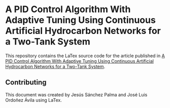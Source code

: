 # A PID Control Algorithm With Adaptive Tuning Using Continuous Artificial Hydrocarbon Networks for a Two-Tank System

This repository contains the LaTex source code for the article published in [A PID Control Algorithm With Adaptive Tuning Using Continuous Artificial Hydrocarbon Networks for a Two-Tank System](https://ieeexplore.ieee.org/document/9930515).

## Contributing

This document was created by Jesús Sánchez Palma and José Luis Ordoñez Ávila using LaTex.

